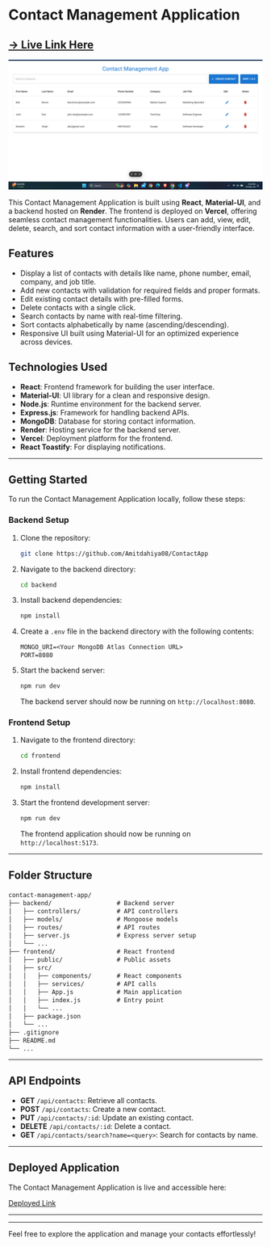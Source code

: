 # Contact Management Application 
## [ -> Live Link Here  ](https://contact-app-xpkw.vercel.app/)
<img src="./frontend/src/images/Screenshot (60).png" alt="Contact List View">

This Contact Management Application is built using **React**, **Material-UI**, and a backend hosted on **Render**. The frontend is deployed on **Vercel**, offering seamless contact management functionalities. Users can add, view, edit, delete, search, and sort contact information with a user-friendly interface.

## Features

- Display a list of contacts with details like name, phone number, email, company, and job title.
- Add new contacts with validation for required fields and proper formats.
- Edit existing contact details with pre-filled forms.
- Delete contacts with a single click.
- Search contacts by name with real-time filtering.
- Sort contacts alphabetically by name (ascending/descending).
- Responsive UI built using Material-UI for an optimized experience across devices.

## Technologies Used

- **React**: Frontend framework for building the user interface.
- **Material-UI**: UI library for a clean and responsive design.
- **Node.js**: Runtime environment for the backend server.
- **Express.js**: Framework for handling backend APIs.
- **MongoDB**: Database for storing contact information.
- **Render**: Hosting service for the backend server.
- **Vercel**: Deployment platform for the frontend.
- **React Toastify**: For displaying notifications.

---

## Getting Started

To run the Contact Management Application locally, follow these steps:

### Backend Setup

1. Clone the repository:

   ```bash
   git clone https://github.com/Amitdahiya08/ContactApp
   ```

2. Navigate to the backend directory:

   ```bash
   cd backend
   ```

3. Install backend dependencies:

   ```bash
   npm install
   ```

4. Create a `.env` file in the backend directory with the following contents:

   ```env
   MONGO_URI=<Your MongoDB Atlas Connection URL>
   PORT=8080
   ```

5. Start the backend server:

   ```bash
   npm run dev
   ```

   The backend server should now be running on `http://localhost:8080`.

### Frontend Setup

1. Navigate to the frontend directory:

   ```bash
   cd frontend
   ```

2. Install frontend dependencies:

   ```bash
   npm install
   ```

3. Start the frontend development server:

   ```bash
   npm run dev
   ```

   The frontend application should now be running on `http://localhost:5173`.

---

## Folder Structure

```
contact-management-app/
├── backend/                  # Backend server
│   ├── controllers/          # API controllers
│   ├── models/               # Mongoose models
│   ├── routes/               # API routes
│   ├── server.js             # Express server setup
│   └── ...
├── frontend/                 # React frontend
│   ├── public/               # Public assets
│   ├── src/
│   │   ├── components/       # React components
│   │   ├── services/         # API calls
│   │   ├── App.js            # Main application
│   │   ├── index.js          # Entry point
│   │   └── ...
│   ├── package.json
│   └── ...
├── .gitignore
├── README.md
└── ...
```

---

## API Endpoints

- **GET** `/api/contacts`: Retrieve all contacts.
- **POST** `/api/contacts`: Create a new contact.
- **PUT** `/api/contacts/:id`: Update an existing contact.
- **DELETE** `/api/contacts/:id`: Delete a contact.
- **GET** `/api/contacts/search?name=<query>`: Search for contacts by name.

---

## Deployed Application

The Contact Management Application is live and accessible here:

[Deployed Link](https://contact-app-xpkw.vercel.app/)

---


---

Feel free to explore the application and manage your contacts effortlessly!
